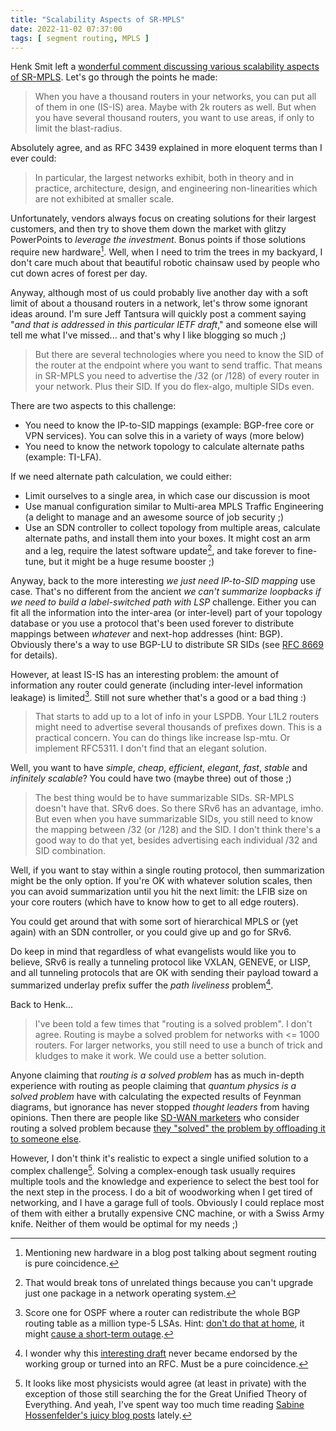 ```yaml
---
title: "Scalability Aspects of SR-MPLS"
date: 2022-11-02 07:37:00
tags: [ segment routing, MPLS ]
---
```

Henk Smit left a [wonderful comment discussing various scalability aspects of SR-MPLS](https://blog.ipspace.net/2022/09/greenfield-sr-mpls-srv6.html#1397). Let's go through the points he made:

> When you have a thousand routers in your networks, you can put all of them in one (IS-IS) area. Maybe with 2k routers as well. But when you have several thousand routers, you want to use areas, if only to limit the blast-radius.

Absolutely agree, and as RFC 3439 explained in more eloquent terms than I ever could:
<!--more-->
> In particular, the largest networks exhibit, both in theory and in practice, architecture, design, and engineering non-linearities which are not exhibited at smaller scale.

Unfortunately, vendors always focus on creating solutions for their largest customers, and then try to shove them down the market with glitzy PowerPoints to _leverage the investment_. Bonus points if those solutions require new hardware[^HW]. Well, when I need to trim the trees in my backyard, I don't care much about that beautiful robotic chainsaw used by people who cut down acres of forest per day.

[^HW]: Mentioning new hardware in a blog post talking about segment routing is pure coincidence.

Anyway, although most of us could probably live another day with a soft limit of about a thousand routers in a network, let's throw some ignorant ideas around. I'm sure Jeff Tantsura will quickly post a comment saying "_and that is addressed in this particular IETF draft_," and someone else will tell me what I've missed... and that's why I like blogging so much ;)
 
> But there are several technologies where you need to know the SID of the router at the endpoint where you want to send traffic. That means in SR-MPLS you need to advertise the /32 (or /128) of every router in your network. Plus their SID. If you do flex-algo, multiple SIDs even. 

There are two aspects to this challenge:

* You need to know the IP-to-SID mappings (example: BGP-free core or VPN services). You can solve this in a variety of ways (more below)
* You need to know the network topology to calculate alternate paths (example: TI-LFA).

If we need alternate path calculation, we could either:

* Limit ourselves to a single area, in which case our discussion is moot
* Use manual configuration similar to Multi-area MPLS Traffic Engineering (a delight to manage and an awesome source of job security ;)
* Use an SDN controller to collect topology from multiple areas, calculate alternate paths, and install them into your boxes. It might cost an arm and a leg, require the latest software update[^BS], and take forever to fine-tune, but it might be a huge resume booster ;)

[^BS]: That would break tons of unrelated things because you can't upgrade just one package in a network operating system.

Anyway, back to the more interesting _we just need IP-to-SID mapping_ use case. That's no different from the ancient _we can't summarize loopbacks if we need to build a label-switched path with LSP_ challenge. Either you can fit all the information into the inter-area (or inter-level) part of your topology database or you use a protocol that's been used forever to distribute mappings between _whatever_ and next-hop addresses (hint: BGP). Obviously there's a way to use BGP-LU to distribute SR SIDs (see [RFC 8669](https://www.rfc-editor.org/rfc/rfc8669.html) for details).

However, at least IS-IS has an interesting problem: the amount of information any router could generate (including inter-level information leakage) is limited[^SO]. Still not sure whether that's a good or a bad thing :)

[^SO]: Score one for OSPF where a router can redistribute the whole BGP routing table as a million type-5 LSAs. Hint: [don't do that at home](https://blog.ipspace.net/2020/10/redistributing-bgp-into-ospf.html), it might [cause a short-term outage](https://twitter.com/stubarea51/status/1582931047796604928).

> That starts to add up to a lot of info in your LSPDB. Your L1L2 routers might need to advertise several thousands of prefixes down. This is a practical concern. You can do things like increase lsp-mtu. Or implement RFC5311. I don't find that an elegant solution.

Well, you want to have _simple_, _cheap_, _efficient_, _elegant_, _fast_, _stable_ and _infinitely scalable_? You could have two (maybe three) out of those ;)

> The best thing would be to have summarizable SIDs. SR-MPLS doesn't have that. SRv6 does. So there SRv6 has an advantage, imho. But even when you have summarizable SIDs, you still need to know the mapping between /32 (or /128) and the SID. I don't think there's a good way to do that yet, besides advertising each individual /32 and SID combination.

Well, if you want to stay within a single routing protocol, then summarization might be the only option. If you're OK with whatever solution scales, then you can avoid summarization until you hit the next limit: the LFIB size on your core routers (which have to know how to get to all edge routers).

You could get around that with some sort of hierarchical MPLS or (yet again) with an SDN controller, or you could give up and go for SRv6.

Do keep in mind that regardless of what evangelists would like you to believe, SRv6 is really a tunneling protocol like VXLAN, GENEVE, or LISP, and all tunneling protocols that are OK with sending their payload toward a summarized underlay prefix suffer the _path liveliness_ problem[^MD].

[^MD]: I wonder why this [interesting draft](https://datatracker.ietf.org/doc/html/draft-meyer-loc-id-implications-01) never became endorsed by the working group or turned into an RFC. Must be a pure coincidence.

Back to Henk...

> I've been told a few times that "routing is a solved problem". I don't agree. Routing is maybe a solved problem for networks with <= 1000 routers. For larger networks, you still need to use a bunch of trick and kludges to make it work. We could use a better solution.

Anyone claiming that _routing is a solved problem_ has as much in-depth experience with routing as people claiming that _quantum physics is a solved problem_ have with calculating the expected results of Feynman diagrams, but ignorance has never stopped _thought leaders_ from having opinions. Then there are people like [SD-WAN marketers](https://blog.ipspace.net/2015/07/some-ridiculous-sd-wan-claims.html) who consider routing a solved problem because [they "solved" the problem by offloading it to someone else](https://blog.ipspace.net/2015/07/routing-protocols-and-sd-wan-apples-and.html).

However, I don't think it's realistic to expect a single unified solution to a complex challenge[^UTE]. Solving a complex-enough task usually requires multiple tools and the knowledge and experience to select the best tool for the next step in the process. I do a bit of woodworking when I get tired of networking, and I have a garage full of tools. Obviously I could replace most of them with either a brutally expensive CNC machine, or with a Swiss Army knife. Neither of them would be optimal for my needs ;)

[^UTE]: It looks like most physicists would agree (at least in private) with the exception of those still searching the for the Great Unified Theory of Everything. And yeah, I've spent way too much time reading [Sabine Hossenfelder's juicy blog posts](http://backreaction.blogspot.com/) lately.